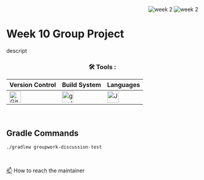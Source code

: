 <div align="right">
 
![week 2](https://img.shields.io/github/actions/workflow/status/Kyle-Gortych-Kenzie-Group-Work-T2/Week10GroupWork/main.yml?label=main) ![week 2](https://img.shields.io/github/actions/workflow/status/Kyle-Gortych-Kenzie-Group-Work-T2/Week10GroupWork/original.yml?label=original)

</div>

# Week 10 Group Project 

descript


<div align="center">
 
### :hammer_and_wrench: Tools :

| Version Control | Build System | Languages |
| --------------- | ------------ | --------- |
| <img src="https://img.shields.io/badge/Git-white?style=plastic&logo=git&logoColor=red" title="Git" alt="Git" height="30"/> | <img src="https://img.shields.io/badge/Gradle-white?style=plastic&logo=gradle&logoColor=black" title="gradle" alt="gradle" height="30"/> | <img src="https://custom-icon-badges.demolab.com/badge/Java-white.svg?&sytle=plastic&logo=java" title="Java" alt="Java" height="30"/> |
</div>
<br>

## Gradle Commands
```console
./gradlew groupwork-discussion-test
```
<br>

<a href="your-gmail-link?">:mailbox:</a> How to reach the maintainer

